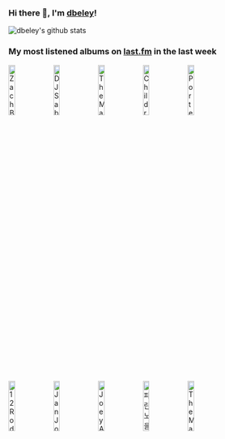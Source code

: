 ### Hi there 👋, I'm [dbeley](https://dbeley.ovh/en)!

![dbeley's github stats](https://github-readme-stats.vercel.app/api?username=dbeley)

### My most listened albums on [last.fm](https://www.last.fm/user/d_beley) in the last week

[<img src='https://lastfm.freetls.fastly.net/i/u/300x300/75a12d682dfc355068dbb83fb4ec458b.jpg' width='16%' height='16%' alt='Zach Bryan - The Great American Bar Scene'>](https://www.last.fm/music/zach%2bbryan/the%2bgreat%2bamerican%2bbar%2bscene)&nbsp;
[<img src='https://lastfm.freetls.fastly.net/i/u/300x300/25cc466e31139013b0bfd4b275e8ef4e.jpg' width='16%' height='16%' alt='DJ Sabrina The Teenage DJ - Charmed'>](https://www.last.fm/music/dj%2bsabrina%2bthe%2bteenage%2bdj/charmed)&nbsp;
[<img src='https://lastfm.freetls.fastly.net/i/u/300x300/96da63916e6341a9bb2e98f24c99a0c3.png' width='16%' height='16%' alt='The Magnetic Fields - Holiday'>](https://www.last.fm/music/the%2bmagnetic%2bfields/holiday)&nbsp;
[<img src='https://lastfm.freetls.fastly.net/i/u/300x300/381737fd59cb42a89fc2686d93204717.png' width='16%' height='16%' alt='Children of Bodom - Follow the Reaper'>](https://www.last.fm/music/children%2bof%2bbodom/follow%2bthe%2breaper)&nbsp;
[<img src='https://lastfm.freetls.fastly.net/i/u/300x300/41863d6793c2b219b47093d2840c7649.jpg' width='16%' height='16%' alt='Porter Robinson - SMILE! :D'>](https://www.last.fm/music/porter%2brobinson/smile%2521%2b%253ad)&nbsp;
<br>
[<img src='https://lastfm.freetls.fastly.net/i/u/300x300/b35aca2f5dfcd3497085d7ad79932d5e.jpg' width='16%' height='16%' alt='12 Rods - Split Personalities'>](https://www.last.fm/music/12%2brods/split%2bpersonalities)&nbsp;
[<img src='https://lastfm.freetls.fastly.net/i/u/300x300/59e286bb3c4d44449a8841ff35b16821.png' width='16%' height='16%' alt='Jan Johansson - Jazz på svenska'>](https://www.last.fm/music/jan%2bjohansson/jazz%2bp%25c3%25a5%2bsvenska)&nbsp;
[<img src='https://lastfm.freetls.fastly.net/i/u/300x300/71935e2f042bef5c74cd4a483dd0cb4d.png' width='16%' height='16%' alt='Joey Alexander - Continuance'>](https://www.last.fm/music/joey%2balexander/continuance)&nbsp;
[<img src='https://lastfm.freetls.fastly.net/i/u/300x300/e540008f0ca81ba8c6ab6b838fd07889.png' width='16%' height='16%' alt='파란노을 - Sky Hundred'>](https://www.last.fm/music/%25ed%258c%258c%25eb%259e%2580%25eb%2585%25b8%25ec%259d%2584/sky%2bhundred)&nbsp;
[<img src='https://lastfm.freetls.fastly.net/i/u/300x300/f26cf6845f6560a0d35bf6b2d1984498.jpg' width='16%' height='16%' alt='The Magnetic Fields - Get Lost'>](https://www.last.fm/music/the%2bmagnetic%2bfields/get%2blost)&nbsp;
<br>
